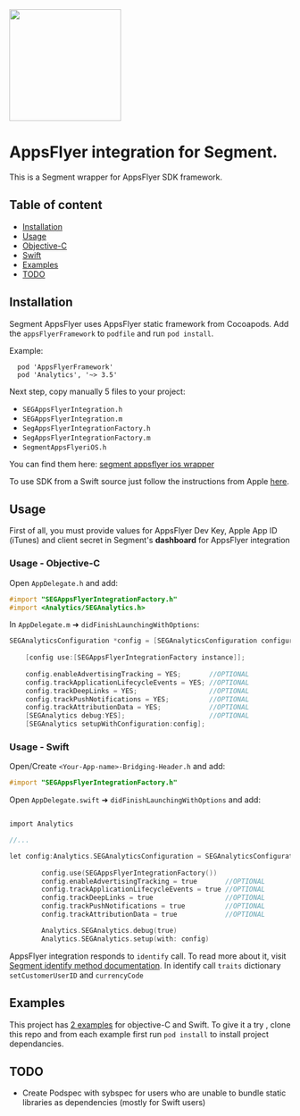 <img src="https://www.appsflyer.com/wp-content/uploads/2016/11/logo-1.svg"  width="200">

# AppsFlyer integration for Segment.
This is a Segment wrapper for AppsFlyer SDK framework.


## Table of content

- [Installation](#installation)
- [Usage](#usage) 
 - [Objective-C](#usage-obj-c)
 - [Swift](#swift)
- [Examples](#examples) 
- [TODO](#todo) 

## <a id="installation">Installation

Segment AppsFlyer uses AppsFlyer static framework from Cocoapods.
Add the `appsFlyerFramework` to `podfile` and run `pod install`.


Example:
     
```
  pod 'AppsFlyerFramework'
  pod 'Analytics', '~> 3.5'

```

Next step, copy manually 5 files to your project:
  
 - `SEGAppsFlyerIntegration.h`
 - `SEGAppsFlyerIntegration.m`
 - `SegAppsFlyerIntegrationFactory.h`
 - `SegAppsFlyerIntegrationFactory.m`
 - `SegmentAppsFlyeriOS.h`

You can find them here: [segment appsflyer ios wrapper](https://github.com/AppsFlyerSDK/segment-appsflyer-ios/tree/master/segment-appsflyer-ios/Classes)

To use SDK from a Swift source just follow the instructions from Apple [here](https://developer.apple.com/library/content/documentation/Swift/Conceptual/BuildingCocoaApps/MixandMatch.html).


## <a id="usage"> Usage

First of all, you must provide values for AppsFlyer Dev Key, Apple App ID (iTunes) and client secret in Segment's **dashboard** for AppsFlyer integration

### <a id="usage-obj-c"> Usage - Objective-C

Open `AppDelegate.h` and add:

```objective-c
#import "SEGAppsFlyerIntegrationFactory.h"
#import <Analytics/SEGAnalytics.h>
```

In `AppDelegate.m` ➜ `didFinishLaunchingWithOptions`:

```objective-c
SEGAnalyticsConfiguration *config = [SEGAnalyticsConfiguration configurationWithWriteKey:@"SEGMENT_KEY"];
    
    [config use:[SEGAppsFlyerIntegrationFactory instance]];
    
    config.enableAdvertisingTracking = YES;       //OPTIONAL
    config.trackApplicationLifecycleEvents = YES; //OPTIONAL
    config.trackDeepLinks = YES;                  //OPTIONAL
    config.trackPushNotifications = YES;          //OPTIONAL
    config.trackAttributionData = YES;            //OPTIONAL   
    [SEGAnalytics debug:YES];                     //OPTIONAL
    [SEGAnalytics setupWithConfiguration:config];
```

### <a id="usage-obj-c"> Usage - Swift

Open/Create `<Your-App-name>-Bridging-Header.h`  and add:

```objective-c
#import "SEGAppsFlyerIntegrationFactory.h"
```

Open `AppDelegate.swift` ➜ `didFinishLaunchingWithOptions` and add:

```objective-c

import Analytics

//...

let config:Analytics.SEGAnalyticsConfiguration = SEGAnalyticsConfiguration(writeKey: "SEGMENT_KEY")
        
        config.use(SEGAppsFlyerIntegrationFactory())
        config.enableAdvertisingTracking = true       //OPTIONAL
        config.trackApplicationLifecycleEvents = true //OPTIONAL
        config.trackDeepLinks = true                  //OPTIONAL
        config.trackPushNotifications = true          //OPTIONAL
        config.trackAttributionData = true            //OPTIONAL

        Analytics.SEGAnalytics.debug(true)
        Analytics.SEGAnalytics.setup(with: config)
```



AppsFlyer integration responds to ```identify``` call.  To read more about it, visit [Segment identify method documentation](https://segment.com/docs/libraries/ios/#identify).
In identify call ```traits``` dictionary  ```setCustomerUserID``` and ```currencyCode```

## <a id="examples"> Examples

This project  has [2 examples](github.com/AppsFlyerSDK/segment-appsflyer-ios%7Chttps://github.com/AppsFlyerSDK/segment-appsflyer-ios/tree/master/examples) for objective-C and Swift. To give it a try , clone this repo and from each example first run `pod install` to install project dependancies.

## <a id="todo"> TODO

- Create Podspec with sybspec for  users who are unable to bundle static libraries as dependencies (mostly for Swift users)